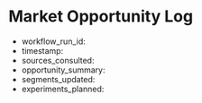 # Market Opportunity Log

- workflow_run_id:
- timestamp:
- sources_consulted:
- opportunity_summary:
- segments_updated:
- experiments_planned:
